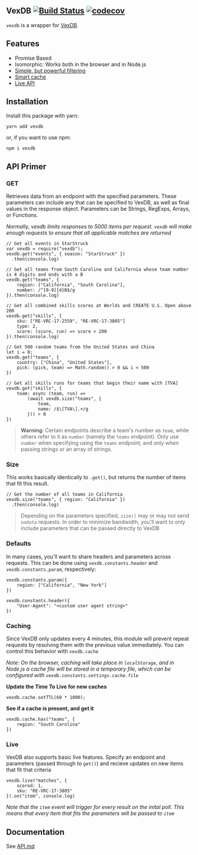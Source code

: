 ## VexDB [![Build Status](https://travis-ci.org/MayorMonty/vexdb.svg?branch=master)](https://travis-ci.org/MayorMonty/vexdb) [![codecov](https://codecov.io/gh/MayorMonty/vexdb/branch/master/graph/badge.svg)](https://codecov.io/gh/MayorMonty/vexdb)

`vexdb` is a wrapper for [VexDB](https://vexdb.io).

## Features
 - Promise Based
 - Isomorphic: Works both in the browser and in Node.js
 - [Simple, but powerful filtering](#get)
 - [Smart cache](#caching)
 - [Live API](#live)

## Installation

Install this package with yarn:

    yarn add vexdb

or, if you want to use npm:

    npm i vexdb

## API Primer

### GET

Retrieves data from an endpoint with the specified parameters. These parameters can include any that can be specified to VexDB, as well as final values in the response object. Parameters can be Strings, RegExps, Arrays, or Functions. 

*Normally, vexdb limits responses to 5000 items per request. `vexdb` will make enough requests to ensure that all applicable matches are returned*

    // Get all events in StarStruck
    var vexdb = require("vexdb");
    vexdb.get("events", { season: "StarStruck" })
      .then(console.log)
    
    // Get all teams from South Carolina and California whose team number is 4 digits and ends with a B
    vexdb.get("teams", { 
        region: ["California", "South Carolina"],
        number: /^[0-9]{4}B$/g 
    }).then(console.log) 

    // Get all combined skills scores at Worlds and CREATE U.S. Open above 200
    vexdb.get("skills", {
        sku: ["RE-VRC-17-2559", "RE-VRC-17-3805"]
        type: 2,
        score: (score, run) => score > 200
    }).then(console.log)

    // Get 500 random teams from the United States and China
    let i = 0;
    vexdb.get("teams", {
        country: ["China", "United States"],
        pick: (pick, team) => Math.random() > 0 && i < 500
    })

    // Get all skills runs for teams that begin their name with [TVA]
    vexdb.get("skills", {
        team: async (team, run) => 
            (await vexdb.size("teams", {
                team,
                name: /$\[TVA\].+/g
            })) > 0
    })

> **Warning**: Certain endpoints describe a team's number as `team`, while others refer to it as `number` (namely the `teams` endpoint). Only use `number` when specifying using the `teams` endpoint, and only when passing strings or an array of strings. 


### Size

This works basically identically to `.get()`, but returns the number of items that fit this result.

    // Get the number of all teams in California
    vexdb.size("teams", { region: "California" })
      .then(console.log) 

> Depending on the parameters specified, `size()` may or may not send `nodata` requests. In order to minimize bandwidth, you'll want to only include parameters that can be passed directly to VexDB

### Defaults
In many cases, you'll want to share headers and parameters across requests. This can be done using `vexdb.constants.header` and `vexdb.constants.param`, respectively:

    vexdb.constants.param({
        region: ["California", "New York"]
    }) 

    vexdb.constants.header({
        "User-Agent": "<custom user agent string>"
    })



### Caching
Since VexDB only updates every 4 minutes, this module will prevent repeat requests by resolving them with the previous value immediately. You can control this behavior with `vexdb.cache`

*Note: On the browser, caching will take place in `localStorage`, and in Node.js a cache file will be stored in a temporary file, which can be configured with `vexdb.constants.settings.cache.file`*

**Update the Time To Live for new caches**

    vexdb.cache.setTTL(60 * 1000);

**See if a cache is present, and get it**

    vexdb.cache.has("teams", {
        region: "South Carolina"
    })

### Live
VexDB also supports basic live features. Specify an endpoint and parameters (passed through to `get()`) and recieve updates on new items that fit that criteria

    vexdb.live("matches", {
        scored: 1,
        sku: "RE-VRC-17-3805"
    }).on("item", console.log)

*Note that the `item` event will trigger for every result on the inital poll. This means that every item that fits the parameters will be passed to `item`*



## Documentation
See [API.md](https://github.com/MayorMonty/vexdb/blob/master/API.md)
